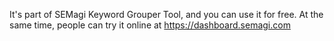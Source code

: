 It's part of SEMagi Keyword Grouper Tool, and you can use it for free. At the same time, people can try it online at https://dashboard.semagi.com

